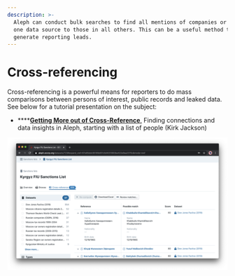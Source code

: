 ```yaml
---
description: >-
  Aleph can conduct bulk searches to find all mentions of companies or people in
  one data source to those in all others. This can be a useful method to
  generate reporting leads.
---
```


# Cross-referencing

Cross-referencing is a powerful means for reporters to do mass comparisons between persons of interest, public records and leaked data. See below for a tutorial presentation on the subject:

* \*\*\*\*[**Getting More out of Cross-Reference**,](https://docs.google.com/presentation/d/1HmT6PPq_IseEUrzAFYf8Ug0vsE830zti1Az8IVaGHrE/edit) Finding connections and data insights in Aleph, starting with a list of people \(Kirk Jackson\)

![Cross-referencing a sanctions list against other data on Aleph.](../../.gitbook/assets/screenshot-2020-04-08-at-10.00.25.png)

